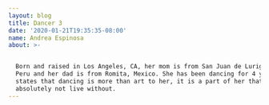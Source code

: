 ```yaml
---
layout: blog
title: Dancer 3
date: '2020-01-21T19:35:35-08:00'
name: Andrea Espinosa
about: >-


  Born and raised in Los Angeles, CA, her mom is from San Juan de Lurigancho,
  Peru and her dad is from Romita, Mexico. She has been dancing for 4 years and
  states that dancing is more than art to her, it is a part of her that she can
  absolutely not live without.
---
```


